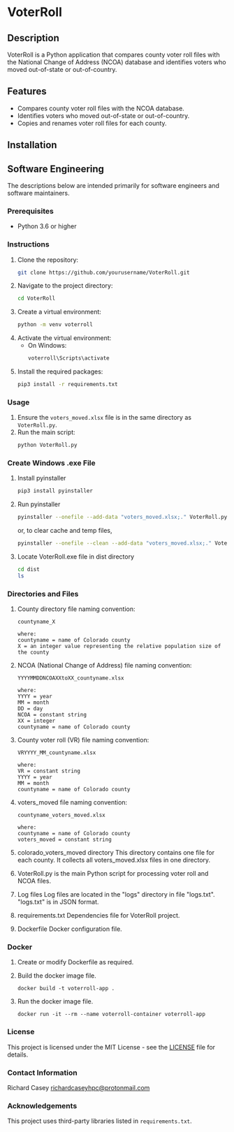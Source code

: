 # VoterRoll

## Description
VoterRoll is a Python application that compares county voter roll files with the National Change of Address (NCOA) database and identifies voters who moved out-of-state or out-of-country.

## Features
- Compares county voter roll files with the NCOA database.
- Identifies voters who moved out-of-state or out-of-country.
- Copies and renames voter roll files for each county.

## Installation

## Software Engineering
The descriptions below are intended primarily for software engineers and software maintainers. 

### Prerequisites
- Python 3.6 or higher

### Instructions
1. Clone the repository:
    ```sh
    git clone https://github.com/yourusername/VoterRoll.git
    ```
2. Navigate to the project directory:
    ```sh
    cd VoterRoll
    ```
3. Create a virtual environment:
    ```sh
    python -m venv voterroll
    ```
4. Activate the virtual environment:
    - On Windows:
        ```sh
        voterroll\Scripts\activate
        ```
5. Install the required packages:
    ```sh
    pip3 install -r requirements.txt
    ```

### Usage
1. Ensure the `voters_moved.xlsx` file is in the same directory as `VoterRoll.py`.
2. Run the main script:
    ```sh
    python VoterRoll.py
    ```

### Create Windows .exe File
1. Install pyinstaller
    ```sh
    pip3 install pyinstaller
    ```

2. Run pyinstaller
    ```sh
    pyinstaller --onefile --add-data "voters_moved.xlsx;." VoterRoll.py
    ```

    or, to clear cache and temp files,

    ```sh
    pyinstaller --onefile --clean --add-data "voters_moved.xlsx;." VoterRoll.py
    ```

3. Locate VoterRoll.exe file in dist directory
     ```sh
    cd dist
    ls
    ```

### Directories and Files
1. County directory file naming convention:
    ```
    countyname_X

    where:
    countyname = name of Colorado county
    X = an integer value representing the relative population size of the county
    ```

2. NCOA (National Change of Address) file naming convention:
    ```
    YYYYMMDDNCOAXXtoXX_countyname.xlsx

    where:
    YYYY = year
    MM = month
    DD = day
    NCOA = constant string
    XX = integer
    countyname = name of Colorado county
    ```

3. County voter roll (VR) file naming convention:
    ```
    VRYYYY_MM_countyname.xlsx

    where:
    VR = constant string
    YYYY = year
    MM = month
    countyname = name of Colorado county
    ```

4. voters_moved file naming convention:

    ```
    countyname_voters_moved.xlsx

    where:
    countyname = name of Colorado county
    voters_moved = constant string
    ```

5. colorado_voters_moved directory
    This directory contains one file for each county.  It collects all voters_moved.xlsx files in one directory.

6. VoterRoll.py is the main Python script for processing voter roll and NCOA files.

7. Log files
    Log files are located in the "logs" directory in file "logs.txt".  "logs.txt" is in JSON format.

8. requirements.txt
    Dependencies file for VoterRoll project.

9. Dockerfile
    Docker configuration file.

### Docker
1. Create or modify Dockerfile as required.

2. Build the docker image file.
   ```
   docker build -t voterroll-app .
   ```

3. Run the docker image file.
   ```
   docker run -it --rm --name voterroll-container voterroll-app
   ```


### License
This project is licensed under the MIT License - see the [LICENSE](LICENSE) file for details.

### Contact Information
Richard Casey
richardcaseyhpc@protonmail.com

### Acknowledgements
This project uses third-party libraries listed in `requirements.txt`.
